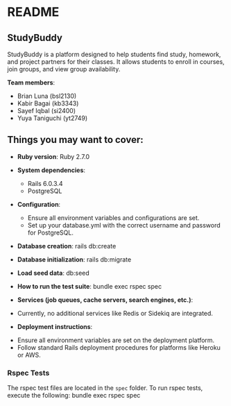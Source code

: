 # README

## StudyBuddy

StudyBuddy is a platform designed to help students find study, homework, and project partners for their classes. It allows students to enroll in courses, join groups, and view group availability.

**Team members**:

- Brian Luna (bsl2130)
- Kabir Bagai (kb3343)
- Sayef Iqbal (si2400)
- Yuya Taniguchi (yt2749)

## Things you may want to cover:

* **Ruby version**: Ruby 2.7.0

* **System dependencies**: 
  - Rails 6.0.3.4
  - PostgreSQL

* **Configuration**: 
  - Ensure all environment variables and configurations are set.
  - Set up your database.yml with the correct username and password for PostgreSQL.

* **Database creation**: rails db:create


* **Database initialization**: 
rails db:migrate

* **Load seed data**:
db:seed

* **How to run the test suite**: 
bundle exec rspec spec


* **Services (job queues, cache servers, search engines, etc.)**: 
- Currently, no additional services like Redis or Sidekiq are integrated.

* **Deployment instructions**: 
- Ensure all environment variables are set on the deployment platform.
- Follow standard Rails deployment procedures for platforms like Heroku or AWS.

### Rspec Tests

The rspec test files are located in the `spec` folder.
To run rspec tests, execute the following:
bundle exec rspec spec
